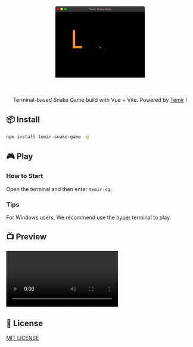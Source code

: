 <div align="center">
	<br>
	<br>
	<img width="240" alt="Temir" src="./logo.svg">
	<br>
	<br>
	<br>
</div>


<p align='center'>
Terminal-based Snake Game build with Vue + Vite. Powered by <a href="https://github.com/webfansplz/temir">Temir</a> !
</p>


## 📦 Install

```sh
npm install temir-snake-game -g
```

## 🎮 Play

### How to Start

Open the terminal and then enter `temir-sg`.

### Tips

For Windows users, We recommend use the [hyper](https://github.com/vercel/hyper) terminal to play.

## 📺 Preview

![](./temir-snake-game.mov)

## 📄 License

[MIT LICENSE](./LICENSE)
